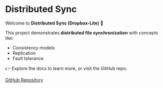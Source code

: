 # Distributed Sync

Welcome to **Distributed Sync (Dropbox-Lite)** 🚀

This project demonstrates **distributed file synchronization** with concepts like:
- Consistency models
- Replication
- Fault tolerance

👉 Explore the docs to learn more, or visit the GitHub repo.

[GitHub Repository](https://github.com/YOUR-USERNAME/distributed-sync)
